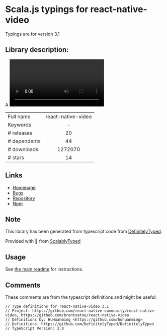 
# Scala.js typings for react-native-video

Typings are for version 3.1

## Library description:
A <Video /> element for react-native

|                    |                 |
| ------------------ | :-------------: |
| Full name          | react-native-video |
| Keywords           | - |
| # releases         | 20 |
| # dependents       | 44 |
| # downloads        | 1272070 |
| # stars            | 14 |

## Links
- [Homepage](https://github.com/react-native-community/react-native-video#readme)
- [Bugs](https://github.com/react-native-community/react-native-video/issues)
- [Repository](https://github.com/react-native-community/react-native-video)
- [Npm](https://www.npmjs.com/package/react-native-video)
    


## Note
This library has been generated from typescript code from [DefinitelyTyped](https://definitelytyped.org).

Provided with :purple_heart: from [ScalablyTyped](https://github.com/oyvindberg/ScalablyTyped)

## Usage
See [the main readme](../../readme.md) for instructions.

## Comments

These comments are from the typescript definitions and might be useful:
```
// Type definitions for react-native-video 3.1
// Project: https://github.com/react-native-community/react-native-video, https://github.com/brentvatne/react-native-video
// Definitions by: HuHuanming <https://github.com/huhuanming>
// Definitions: https://github.com/DefinitelyTyped/DefinitelyTyped
// TypeScript Version: 2.8

```

